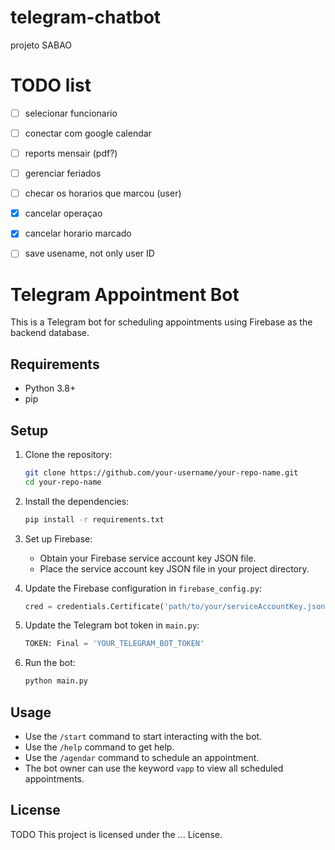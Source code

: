 # telegram-chatbot
projeto SABAO

# TODO list

- [ ] selecionar funcionario

- [ ] conectar com google calendar

- [ ] reports mensair (pdf?)

- [ ] gerenciar feriados

- [ ] checar os horarios que marcou (user)

- [x] cancelar operaçao

- [x] cancelar horario marcado

- [ ] save usename, not only user ID

# Telegram Appointment Bot

This is a Telegram bot for scheduling appointments using Firebase as the backend database.

## Requirements

- Python 3.8+
- pip

## Setup

1. Clone the repository:
    ```bash
    git clone https://github.com/your-username/your-repo-name.git
    cd your-repo-name
    ```

2. Install the dependencies:
    ```bash
    pip install -r requirements.txt
    ```

3. Set up Firebase:
    - Obtain your Firebase service account key JSON file.
    - Place the service account key JSON file in your project directory.

4. Update the Firebase configuration in `firebase_config.py`:
    ```python
    cred = credentials.Certificate('path/to/your/serviceAccountKey.json')
    ```

5. Update the Telegram bot token in `main.py`:
    ```python
    TOKEN: Final = 'YOUR_TELEGRAM_BOT_TOKEN'
    ```

6. Run the bot:
    ```bash
    python main.py
    ```

## Usage

- Use the `/start` command to start interacting with the bot.
- Use the `/help` command to get help.
- Use the `/agendar` command to schedule an appointment.
- The bot owner can use the keyword `vapp` to view all scheduled appointments.

## License
TODO
This project is licensed under the ... License.
